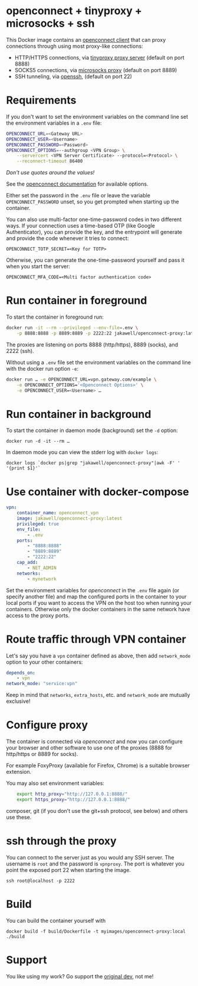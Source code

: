 # openconnect + tinyproxy + microsocks + ssh

This Docker image contains an [openconnect client](http://www.infradead.org/openconnect/) that can proxy connections through using most proxy-like connections:

- HTTP/HTTPS connections, via [tinyproxy proxy server](https://tinyproxy.github.io/) (default on port 8888) 
- SOCKS5 connections, via [microsocks proxy](https://github.com/rofl0r/microsocks) (default on port 8889)
- SSH tunneling, via [openssh](https://www.openssh.com/), (default on port 22)

# Requirements

If you don't want to set the environment variables on the command line
set the environment variables in a `.env` file:

```sh
OPENCONNECT_URL=<Gateway URL>
OPENCONNECT_USER=<Username>
OPENCONNECT_PASSWORD=<Password>
OPENCONNECT_OPTIONS=--authgroup <VPN Group> \
	--servercert <VPN Server Certificate> --protocol=<Protocol> \
	--reconnect-timeout 86400
```

_Don't use quotes around the values!_

See the [openconnect documentation](https://www.infradead.org/openconnect/manual.html) for available options. 

Either set the password in the `.env` file or leave the variable `OPENCONNECT_PASSWORD` unset, so you get prompted when starting up the container.

You can also use multi-factor one-time-password codes in two different ways. If your connection uses a time-based OTP (like Google Authenticator), you can provide the key, and the entrypoint will generate and provide the code whenever it tries to connect:


	OPENCONNECT_TOTP_SECRET=<Key for TOTP>

Otherwise, you can generate the one-time-password yourself and pass it when you start the server:

	OPENCONNECT_MFA_CODE=<Multi factor authentication code>

# Run container in foreground

To start the container in foreground run:

```sh
docker run -it --rm --privileged --env-file=.env \
	-p 8888:8888 -p 8889:8889 -p 2222:22 jakawell/openconnect-proxy:latest
```

The proxies are listening on ports 8888 (http/https), 8889 (socks), and 2222 (ssh).

Without using a `.env` file set the environment variables on the command line with the docker run option `-e`:

```sh
docker run … -e OPENCONNECT_URL=vpn.gateway.com/example \
	-e OPENCONNECT_OPTIONS='<Openconnect Options>' \
	-e OPENCONNECT_USER=<Username> …
```

# Run container in background

To start the container in daemon mode (background) set the `-d` option:

	docker run -d -it --rm …

In daemon mode you can view the stderr log with `docker logs`:

	docker logs `docker ps|grep "jakawell/openconnect-proxy"|awk -F' ' '{print $1}'`

# Use container with docker-compose

```yml
vpn:
	container_name: openconnect_vpn
	image: jakawell/openconnect-proxy:latest
	privileged: true
	env_file:
		- .env
	ports:
		- "8888:8888"
		- "8889:8889"
		- "2222:22"
	cap_add:
		- NET_ADMIN
	networks:
		- mynetwork
```


Set the environment variables for _openconnect_ in the `.env` file again (or specify another file) and 
map the configured ports in the container to your local ports if you want to access the VPN 
on the host too when running your containers. Otherwise only the docker containers in the same
network have access to the proxy ports.

# Route traffic through VPN container

Let's say you have a `vpn` container defined as above, then add `network_mode` option to your other containers:

```yml
depends_on:
	- vpn
network_mode: "service:vpn"
```

Keep in mind that `networks`, `extra_hosts`, etc. and `network_mode` are mutually exclusive!

# Configure proxy

The container is connected via _openconnect_ and now you can configure your browser
and other software to use one of the proxies (8888 for http/https or 8889 for socks).

For example FoxyProxy (available for Firefox, Chrome) is a suitable browser extension.

You may also set environment variables:

```sh
	export http_proxy="http://127.0.0.1:8888/"
	export https_proxy="http://127.0.0.1:8888/"
```

composer, git (if you don't use the git+ssh protocol, see below) and others use these.

# ssh through the proxy

You can connect to the server just as you would any SSH server. The username is `root` and the password is `vpnproxy`. The port is whatever you point the exposed port 22 when starting the image.

	ssh root@localhost -p 2222

# Build

You can build the container yourself with

	docker build -f build/Dockerfile -t myimages/openconnect-proxy:local ./build

# Support

You like using my work? Go support the [original dev](https://github.com/wazum/openconnect-proxy#support), not me! 
